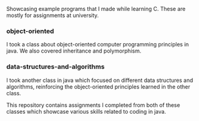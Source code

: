 Showcasing example programs that I made while learning C. These are mostly for assignments at university.  

### object-oriented

I took a class about object-oriented computer programming principles in java. 
We also covered inheritance and polymorphism.

### data-structures-and-algorithms

I took another class in java which focused on different data structures and algorithms, reinforcing the object-oriented principles learned in the other class. 

This repository contains assignments I completed from both of these classes which showcase various skills related to coding in java.
